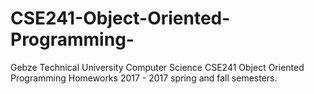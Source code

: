 # CSE241-Object-Oriented-Programming-
Gebze Technical University Computer Science CSE241 Object Oriented Programming  Homeworks
2017 - 2017 spring and fall semesters.
